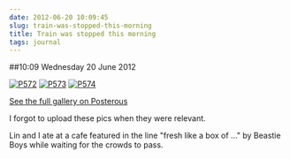 ```yaml
---
date: 2012-06-20 10:09:45
slug: train-was-stopped-this-morning
title: Train was stopped this morning
tags: journal
---
```


##10:09 Wednesday 20 June 2012

[![P572](http://getfile5.posterous.com/getfile/files.posterous.com/thunderrabbit/sAuatlguuzlyeweughdblBshBpJIltfkcxCaAcFHnraeFcfiqkaHchbbEqgr/p572.jpg.scaled500.jpg)](http://getfile8.posterous.com/getfile/files.posterous.com/thunderrabbit/sAuatlguuzlyeweughdblBshBpJIltfkcxCaAcFHnraeFcfiqkaHchbbEqgr/p572.jpg.scaled1000.jpg) [![P573](http://getfile2.posterous.com/getfile/files.posterous.com/thunderrabbit/JdelyHEgbClaJGBjexdGGJuAwDocrdhpjoiabbADwGpqkCetDmfukJtJeiHc/p573.jpg.scaled500.jpg)](http://getfile5.posterous.com/getfile/files.posterous.com/thunderrabbit/JdelyHEgbClaJGBjexdGGJuAwDocrdhpjoiabbADwGpqkCetDmfukJtJeiHc/p573.jpg.scaled1000.jpg) [![P574](http://getfile9.posterous.com/getfile/files.posterous.com/thunderrabbit/AzxekeoHwEswHiqiGiyBFrtBGskDtfhcjHbjEnayrlwoFwFzCJDHEBemvazb/p574.jpg.scaled500.jpg)](http://getfile4.posterous.com/getfile/files.posterous.com/thunderrabbit/AzxekeoHwEswHiqiGiyBFrtBGskDtfhcjHbjEnayrlwoFwFzCJDHEBemvazb/p574.jpg.scaled1000.jpg)

[See the full gallery on Posterous](http://stream.robnugen.com/train-was-stopped-this-morning)

I forgot to upload these pics when they were relevant. 

Lin and I ate at a cafe featured in the line "fresh like a box of ..." by Beastie Boys while waiting for the crowds to pass.
